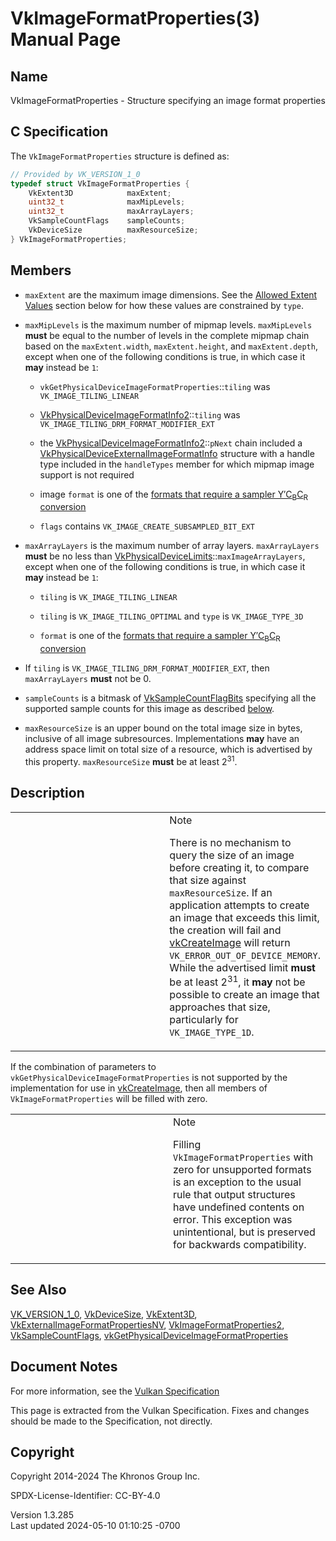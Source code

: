# VkImageFormatProperties(3) Manual Page

## Name

VkImageFormatProperties - Structure specifying an image format
properties



## <a href="#_c_specification" class="anchor"></a>C Specification

The `VkImageFormatProperties` structure is defined as:

``` c
// Provided by VK_VERSION_1_0
typedef struct VkImageFormatProperties {
    VkExtent3D            maxExtent;
    uint32_t              maxMipLevels;
    uint32_t              maxArrayLayers;
    VkSampleCountFlags    sampleCounts;
    VkDeviceSize          maxResourceSize;
} VkImageFormatProperties;
```

## <a href="#_members" class="anchor"></a>Members

- `maxExtent` are the maximum image dimensions. See the <a
  href="https://registry.khronos.org/vulkan/specs/1.3-extensions/html/vkspec.html#features-extentperimagetype"
  target="_blank" rel="noopener">Allowed Extent Values</a> section below
  for how these values are constrained by `type`.

- `maxMipLevels` is the maximum number of mipmap levels. `maxMipLevels`
  **must** be equal to the number of levels in the complete mipmap chain
  based on the `maxExtent.width`, `maxExtent.height`, and
  `maxExtent.depth`, except when one of the following conditions is
  true, in which case it **may** instead be `1`:

  - `vkGetPhysicalDeviceImageFormatProperties`::`tiling` was
    `VK_IMAGE_TILING_LINEAR`

  - [VkPhysicalDeviceImageFormatInfo2](https://registry.khronos.org/vulkan/specs/1.3-extensions/man/html/VkPhysicalDeviceImageFormatInfo2.html)::`tiling`
    was `VK_IMAGE_TILING_DRM_FORMAT_MODIFIER_EXT`

  - the
    [VkPhysicalDeviceImageFormatInfo2](https://registry.khronos.org/vulkan/specs/1.3-extensions/man/html/VkPhysicalDeviceImageFormatInfo2.html)::`pNext`
    chain included a
    [VkPhysicalDeviceExternalImageFormatInfo](https://registry.khronos.org/vulkan/specs/1.3-extensions/man/html/VkPhysicalDeviceExternalImageFormatInfo.html)
    structure with a handle type included in the `handleTypes` member
    for which mipmap image support is not required

  - image `format` is one of the <a
    href="https://registry.khronos.org/vulkan/specs/1.3-extensions/html/vkspec.html#formats-requiring-sampler-ycbcr-conversion"
    target="_blank" rel="noopener">formats that require a sampler
    Y′C<sub>B</sub>C<sub>R</sub> conversion</a>

  - `flags` contains `VK_IMAGE_CREATE_SUBSAMPLED_BIT_EXT`

- `maxArrayLayers` is the maximum number of array layers.
  `maxArrayLayers` **must** be no less than
  [VkPhysicalDeviceLimits](https://registry.khronos.org/vulkan/specs/1.3-extensions/man/html/VkPhysicalDeviceLimits.html)::`maxImageArrayLayers`,
  except when one of the following conditions is true, in which case it
  **may** instead be `1`:

  - `tiling` is `VK_IMAGE_TILING_LINEAR`

  - `tiling` is `VK_IMAGE_TILING_OPTIMAL` and `type` is
    `VK_IMAGE_TYPE_3D`

  - `format` is one of the <a
    href="https://registry.khronos.org/vulkan/specs/1.3-extensions/html/vkspec.html#formats-requiring-sampler-ycbcr-conversion"
    target="_blank" rel="noopener">formats that require a sampler
    Y′C<sub>B</sub>C<sub>R</sub> conversion</a>

- If `tiling` is `VK_IMAGE_TILING_DRM_FORMAT_MODIFIER_EXT`, then
  `maxArrayLayers` **must** not be 0.

- `sampleCounts` is a bitmask of
  [VkSampleCountFlagBits](https://registry.khronos.org/vulkan/specs/1.3-extensions/man/html/VkSampleCountFlagBits.html) specifying all the
  supported sample counts for this image as described <a
  href="https://registry.khronos.org/vulkan/specs/1.3-extensions/html/vkspec.html#features-supported-sample-counts"
  target="_blank" rel="noopener">below</a>.

- `maxResourceSize` is an upper bound on the total image size in bytes,
  inclusive of all image subresources. Implementations **may** have an
  address space limit on total size of a resource, which is advertised
  by this property. `maxResourceSize` **must** be at least
  2<sup>31</sup>.

## <a href="#_description" class="anchor"></a>Description

<table>
<colgroup>
<col style="width: 50%" />
<col style="width: 50%" />
</colgroup>
<tbody>
<tr class="odd">
<td class="icon"><em></em></td>
<td class="content">Note
<p>There is no mechanism to query the size of an image before creating
it, to compare that size against <code>maxResourceSize</code>. If an
application attempts to create an image that exceeds this limit, the
creation will fail and <a href="https://registry.khronos.org/vulkan/specs/1.3-extensions/man/html/vkCreateImage.html">vkCreateImage</a>
will return <code>VK_ERROR_OUT_OF_DEVICE_MEMORY</code>. While the
advertised limit <strong>must</strong> be at least 2<sup>31</sup>, it
<strong>may</strong> not be possible to create an image that approaches
that size, particularly for <code>VK_IMAGE_TYPE_1D</code>.</p></td>
</tr>
</tbody>
</table>

If the combination of parameters to
`vkGetPhysicalDeviceImageFormatProperties` is not supported by the
implementation for use in [vkCreateImage](https://registry.khronos.org/vulkan/specs/1.3-extensions/man/html/vkCreateImage.html), then all
members of `VkImageFormatProperties` will be filled with zero.

<table>
<colgroup>
<col style="width: 50%" />
<col style="width: 50%" />
</colgroup>
<tbody>
<tr class="odd">
<td class="icon"><em></em></td>
<td class="content">Note
<p>Filling <code>VkImageFormatProperties</code> with zero for
unsupported formats is an exception to the usual rule that output
structures have undefined contents on error. This exception was
unintentional, but is preserved for backwards compatibility.</p></td>
</tr>
</tbody>
</table>

## <a href="#_see_also" class="anchor"></a>See Also

[VK_VERSION_1_0](https://registry.khronos.org/vulkan/specs/1.3-extensions/man/html/VK_VERSION_1_0.html),
[VkDeviceSize](https://registry.khronos.org/vulkan/specs/1.3-extensions/man/html/VkDeviceSize.html), [VkExtent3D](https://registry.khronos.org/vulkan/specs/1.3-extensions/man/html/VkExtent3D.html),
[VkExternalImageFormatPropertiesNV](https://registry.khronos.org/vulkan/specs/1.3-extensions/man/html/VkExternalImageFormatPropertiesNV.html),
[VkImageFormatProperties2](https://registry.khronos.org/vulkan/specs/1.3-extensions/man/html/VkImageFormatProperties2.html),
[VkSampleCountFlags](https://registry.khronos.org/vulkan/specs/1.3-extensions/man/html/VkSampleCountFlags.html),
[vkGetPhysicalDeviceImageFormatProperties](https://registry.khronos.org/vulkan/specs/1.3-extensions/man/html/vkGetPhysicalDeviceImageFormatProperties.html)

## <a href="#_document_notes" class="anchor"></a>Document Notes

For more information, see the <a
href="https://registry.khronos.org/vulkan/specs/1.3-extensions/html/vkspec.html#VkImageFormatProperties"
target="_blank" rel="noopener">Vulkan Specification</a>

This page is extracted from the Vulkan Specification. Fixes and changes
should be made to the Specification, not directly.

## <a href="#_copyright" class="anchor"></a>Copyright

Copyright 2014-2024 The Khronos Group Inc.

SPDX-License-Identifier: CC-BY-4.0

Version 1.3.285  
Last updated 2024-05-10 01:10:25 -0700
